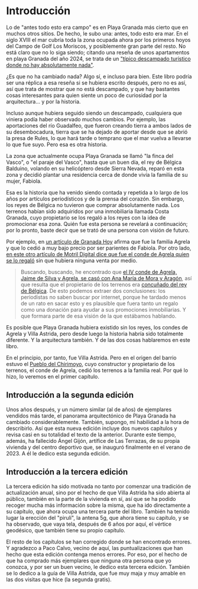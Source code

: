 # Introducción

Lo de "antes todo esto era campo" es en Playa Granada más cierto que
en muchos otros sitios. De hecho, le subo una: antes, todo esto era
mar. En el siglo XVIII el mar cubría toda la zona ocupada ahora por
los primeros hoyos del Campo de Golf Los Moriscos, y posiblemente gran
parte del resto. No está claro que no lo siga siendo; citando una
reseña de unos apartamentos en playa Granada del año 2024, se trata de
un ["típico descampado turístico donde no hay absolutamente
nada"](https://maps.app.goo.gl/3oSMiMKs7mnwupvF7).

¿Es que no ha cambiado nada? Algo sí, e incluso para bien. Este libro
podría ser una réplica a esa reseña si se hubiera escrito después,
pero no es así, así que trata de mostrar que no está descampado, y que
hay bastantes cosas interesantes para quien siente un poco de
curiosidad por la arquitectura... y por la historia.

Incluso aunque hubiera seguido siendo un descampado, cualquiera que
viniera podía haber observado muchos cambios. Por ejemplo, las
aportaciones del río Guadalfeo, que fueron creando tierra a ambos
lados de su desembocadura, tierra que se ha dejado de aportar desde
que se abrió la presa de Rules, lo que hará tarde o temprano que el
mar vuelva a llevarse lo que fue suyo. Pero esa es otra historia.

La zona que actualmente ocupa Playa Granada se llamó "la finca del
Vasco", o "el paraje del Vasco", hasta que un buen día, el rey de Bélgica
Balduino, volando en su helicóptero desde Sierra Nevada, reparó en
esta zona y decidió plantar una residencia cerca de donde vivía la
familia de su mujer, Fabiola.

Esa es la historia que ha venido siendo contada y repetida a lo largo
de los años por artículos periodísticos y de la prensa del
corazón. Sin embargo, los reyes de Bélgica no tuvieron que comprar
absolutamente nada. Los terrenos habían sido adquiridos por una
inmobiliaria llamada Costa Granada, cuyo propietario se los regaló a
los reyes con la idea de promocionar esa zona. Quién fue esta persona
se revelará a continuación; por lo pronto, baste decir que se trató de
una persona con visión de futuro.

Por ejemplo, en [un artículo de Granada
Hoy](https://www.granadahoy.com/granada/Villa-Astrida-queda-epoca-dorada_0_709429403.html)
afirma que fue la familia Agrela y que lo cedió a muy bajo precio por
ser parientes de Fabiola. Por otro lado, [en este otro artículo
de Motril Digital dice que fue el conde de Agrela quien se lo
regaló](https://web.archive.org/web/20121207014035/http://motrildigital.blogia.com/2011/080116-hace-18-anos-de-la-muerte-en-motril-del-rey-balduino-de-belgica.php) sin
que hubiera ninguna venta por medio.

> Buscando, buscando, he encontrado que [el IV conde de Agrela, Jaime
> de Silva y Agrela, se casó con Ana María de Mora y
> Aragón](https://es-es.facebook.com/notes/enrique-lafuente-mu%C3%B1oz/memoria-de-la-realeza-espa%C3%B1ola-de-aquellos-barros-vienen-estos-lodos/3393784494769/),
> así que resulta que el propietario de los terrenos era [concuñado
> del rey de
> Bélgica](https://es.wikipedia.org/wiki/Fabiola_de_Mora_y_Arag%C3%B3n#Familia).
> De esto podemos extraer dos conclusiones: los periodistas no saben
> buscar por internet, porque he tardado menos de un rato en sacar
> esto y es plausible que fuera tanto un regalo como una donación para
> ayudar a sus promociones inmobiliarias. Y que formara parte de esa
> visión de la que estábamos hablando.

Es posible que Playa Granada hubiera existido sin los reyes, los
 condes de Agrela y Villa Astrida, pero desde luego la historia habría
 sido totalmente diferente. Y la arquitectura también. Y de las dos
 cosas hablaremos en este libro.

En el principio, por tanto, fue Villa Astrida. Pero en el origen del
barrio estuvo el [Pueblo del Chirimoyo](pois/pueblo-del-chirimoyo.md),
cuyo constructor y propietario de los terrenos, el conde de Agrela,
cedió los terrenos a la familia real. Por qué lo hizo, lo veremos en
el primer capítulo.

## Introducción a la segunda edición

Unos años después, y un número similar (al de años) de ejemplares
vendidos más tarde, el panorama arquitectónico de Playa Granada ha
cambiado considerablemente. También, supongo, mi habilidad a la hora
de describirlo. Así que esta nueva edición incluye dos nuevos
capítulos y revisa casi en su totalidad el texto de la
anterior. Durante este tiempo, además, ha fallecido Ángel Gijón,
artífice de Las Terrazas, de su propia vivienda y del centro deportivo
que, se inauguró finalmente en el verano de 2023. A él le dedico esta
segunda edición.

## Introducción a la tercera edición

La tercera edición ha sido motivada no tanto por comenzar una
tradición de actualización anual, sino por el hecho de que Villa
Astrida ha sido abierta al público, también en la parte de la vivienda
en sí, así que se ha podido recoger mucha más información sobre la
misma, que ha ido directamente a su capítulo, que ahora ocupa una
tercera parte del libro. También ha tenido lugar la erección del
"pirulí", la antena 5g, que ahora tiene su capítulo, y se ha
observado, que vaya tela, después de 6 años por aquí, el vértice
geodésico, que también tiene su propio capítulo.

El resto de los capítulos se han corregido donde se han encontrado
errores. Y agradezco a Paco Calvo, vecino de aquí, las
puntualizaciones que han hecho que esta edición contenga menos
errores. Por eso, por el hecho de que ha comprado más ejemplares que
ninguna otra persona que yo conozca, y por ser un buen vecino, le
dedico esta tercera edición. También se lo dedico a la guía de Villa
Astrida, que fue muy maja y muy amable en las dos visitas que hice (la
segunda gratis).
